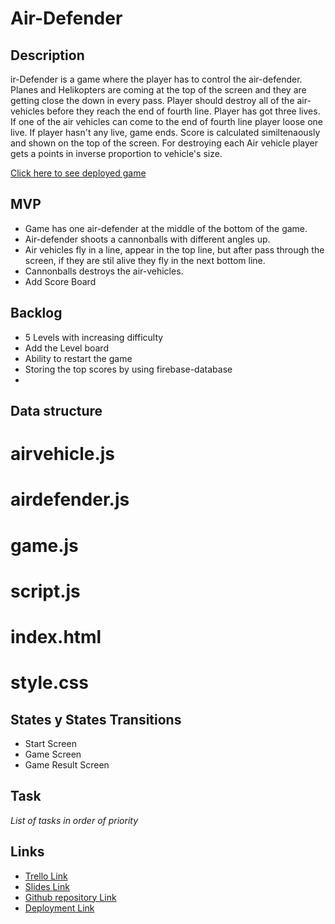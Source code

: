 # Air-Defender

## Description
ir-Defender is a game where the player has to control the air-defender. Planes and Helikopters are coming at the top of the screen and they are getting close the down in every pass. Player should destroy all of the air-vehicles before they reach the end of fourth line. Player has got three lives. If one of the air vehicles can come to the end of fourth line player loose one live. If player hasn't any live, game ends. Score is calculated similtenaously and shown on the top of the screen. For destroying each Air vehicle player gets a points in inverse proportion to vehicle's size.

[Click here to see deployed game](http://github.com)


## MVP

- Game has one air-defender at the middle of the bottom of the game.
- Air-defender shoots a cannonballs with different angles up.
- Air vehicles fly in a line, appear in the top line, but after pass through the screen, if they are stil alive they fly in the next bottom line.
- Cannonballs destroys the air-vehicles.
- Add Score Board



## Backlog
- 5 Levels with increasing difficulty
- Add the Level board
- Ability to restart the game
- Storing the top scores by using firebase-database
- 



## Data structure
# airvehicle.js
# airdefender.js
# game.js
# script.js
# index.html
# style.css


## States y States Transitions
- Start Screen
- Game Screen
- Game Result Screen


## Task
_List of tasks in order of priority_


## Links

- [Trello Link](https://trello.com)
- [Slides Link](http://slides.com)
- [Github repository Link](http://github.com)
- [Deployment Link](http://github.com)